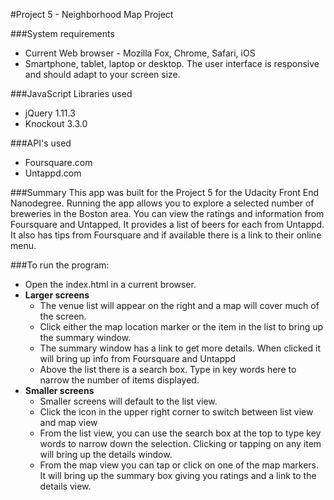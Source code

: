 #Project 5 - Neighborhood Map Project

###System requirements
- Current Web browser - Mozilla Fox, Chrome, Safari, iOS
- Smartphone, tablet, laptop or desktop. The user interface is responsive and should adapt to your screen size.

###JavaScript Libraries used
- jQuery 1.11.3
- Knockout 3.3.0

###API's used
- Foursquare.com
- Untappd.com

###Summary
This app was built for the Project 5 for the Udacity Front End Nanodegree. Running the app allows you to explore a selected number of breweries in the Boston area. You can view the ratings and information from Foursquare and Untapped. It provides a list of beers for each from Untappd. It also has tips from Foursquare and if available there is a link to their online menu.

###To run the program:
- Open the index.html in a current browser.
- **Larger screens**
	- The venue list will appear on the right and a map will cover much of the screen. 
	- Click either the map location marker or the item in the list to bring up the summary window.
	- The summary window has a link to get more details. When clicked it will bring up info from Foursquare and Untappd
	- Above the list there is a search box. Type in key words here to narrow the number of items displayed. 
- **Smaller screens**
	- Smaller screens will default to the list view.
	- Click the icon in the upper right corner to switch between list view and map view
	- From the list view, you can use the search box at the top to type key words to narrow down the selection. Clicking or tapping on any item will bring up the details window.
	- From the map view you can tap or click on one of the map markers. It will bring up the summary box giving you ratings and a link to the details view.
